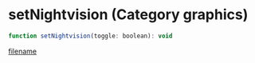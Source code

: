# setNightvision (Category graphics)

```js
function setNightvision(toggle: boolean): void
```

[filename](setNightvision_m.md ':include')